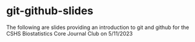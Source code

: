 
# git-github-slides

<!-- badges: start -->
<!-- badges: end -->

The following are slides providing an introduction to git and github for the CSHS Biostatistics Core Journal Club on 5/11/2023

